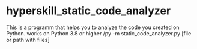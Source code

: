 # hyperskill_static_code_analyzer
This is a programm that helps you to analyze the code you created on Python.
works on Python 3.8 or higher
/py -m static_code_analyzer.py [file or path with files]
